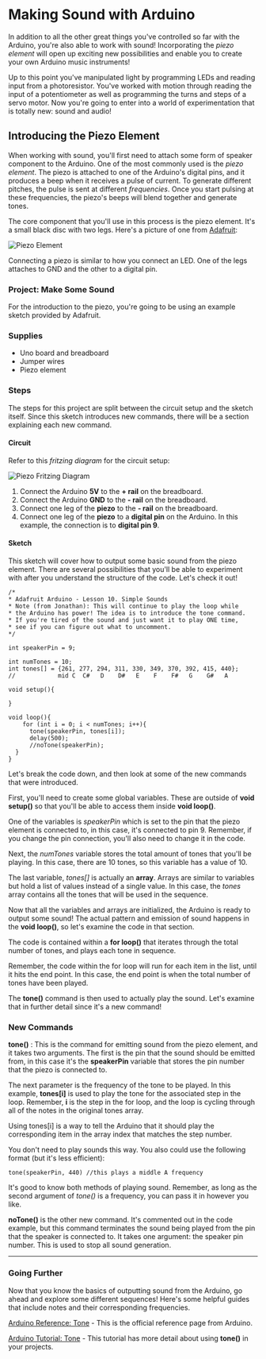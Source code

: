 # Making Sound with Arduino
In addition to all the other great things you've controlled so far with the Arduino, you're also able to work with sound! Incorporating the _piezo element_ will open up exciting new possibilities and enable you to create your own Arduino music instruments!

Up to this point you've manipulated light by programming LEDs and reading input from a photoresistor. You've worked with motion through reading the input of a potentiometer as well as programming the turns and steps of a servo motor. Now you're going to enter into a world of experimentation that is totally new: sound and audio!

## Introducing the Piezo Element
When working with sound, you'll first need to attach some form of speaker component to the Arduino. One of the most commonly used is the _piezo element_. The piezo is attached to one of the Arduino's digital pins, and it produces a beep when it receives a pulse of current. To generate different pitches, the pulse is sent at different _frequencies_. Once you start pulsing at these frequencies, the piezo's beeps will blend together and generate tones.

The core component that you'll use in this process is the piezo element. It's a small black disc with two legs. Here's a picture of one from [Adafruit](http://www.adafruit.com):

![Piezo Element](https://cdn-learn.adafruit.com/assets/assets/000/002/295/medium800/learn_arduino_piezo_sounder.jpg)

Connecting a piezo is similar to how you connect an LED. One of the legs attaches to GND and the other to a digital pin.

### Project: Make Some Sound
For the introduction to the piezo, you're going to be using an example sketch provided by Adafruit.

### Supplies
- Uno board and breadboard
- Jumper wires
- Piezo element

### Steps
The steps for this project are split between the circuit setup and the sketch itself. Since this sketch introduces new commands, there will be a section explaining each new command.

#### Circuit
Refer to this _fritzing diagram_ for the circuit setup:

![Piezo Fritzing Diagram](http://i.imgur.com/3NnMOtYg.png)

1. Connect the Arduino **5V** to the **+ rail** on the breadboard.
2. Connect the Arduino **GND** to the **- rail** on the breadboard.
3. Connect one leg of the **piezo** to the **- rail** on the breadboard.
4. Connect one leg of the **piezo** to a **digital pin** on the Arduino. In this example, the connection is to **digital pin 9**.

#### Sketch
This sketch will cover how to output some basic sound from the piezo element. There are several possibilities that you'll be able to experiment with after you understand the structure of the code. Let's check it out!

```arduino
/*
* Adafruit Arduino - Lesson 10. Simple Sounds
* Note (from Jonathan): This will continue to play the loop while
* the Arduino has power! The idea is to introduce the tone command.
* If you're tired of the sound and just want it to play ONE time,
* see if you can figure out what to uncomment.
*/

int speakerPin = 9;

int numTones = 10;
int tones[] = {261, 277, 294, 311, 330, 349, 370, 392, 415, 440};
//            mid C  C#   D    D#   E    F    F#   G    G#   A

void setup(){

}

void loop(){
    for (int i = 0; i < numTones; i++){
      tone(speakerPin, tones[i]);
      delay(500);
      //noTone(speakerPin);
  }
}
```

Let's break the code down, and then look at some of the new commands that were introduced.

First, you'll need to create some global variables. These are outside of **void setup()** so that you'll be able to access them inside **void loop()**.

One of the variables is _speakerPin_ which is set to the pin that the piezo element is connected to, in this case, it's connected to pin 9. Remember, if you change the pin connection, you'll also need to change it in the code.

Next, the _numTones_ variable stores the total amount of tones that you'll be playing. In this case, there are 10 tones, so this variable has a value of 10.

The last variable, _tones[]_ is actually an **array**. Arrays are similar to variables but hold a list of values instead of a single value. In this case, the _tones_ array contains all the tones that will be used in the sequence.

Now that all the variables and arrays are initialized, the Arduino is ready to output some sound! The actual pattern and emission of sound happens in the **void loop()**, so let's examine the code in that section.

The code is contained within a **for loop()** that iterates through the total number of tones, and plays each tone in sequence.

Remember, the code within the for loop will run for each item in the list, until it hits the end point. In this case, the end point is when the total number of tones have been played.

The **tone()** command is then used to actually play the sound. Let's examine that in further detail since it's a new command!

### New Commands

**tone()** : This is the command for emitting sound from the piezo element, and it takes two arguments. The first is the pin that the sound should be emitted from, in this case it's the **speakerPin** variable that stores the pin number that the piezo is connected to.

The next parameter is the frequency of the tone to be played. In this example, **tones[i]** is used to play the tone for the associated step in the loop. Remember, **i** is the step in the for loop, and the loop is cycling through all of the notes in the original tones array.

Using tones[i] is a way to tell the Arduino that it should play the corresponding item in the array index that matches the step number.

You don't need to play sounds this way. You also could use the following format (but it's less efficient):

```arduino
tone(speakerPin, 440) //this plays a middle A frequency
```

It's good to know both methods of playing sound. Remember, as long as the second argument of _tone()_ is a frequency, you can pass it in however you like.

**noTone()** is the other new command. It's commented out in the code example, but this command terminates the sound being played from the pin that the speaker is connected to. It takes one argument: the speaker pin number. This is used to stop all sound generation.


<hr/>

### Going Further
Now that you know the basics of outputting sound from the Arduino, go ahead and explore some different sequences! Here's some helpful guides that include notes and their corresponding frequencies.

[Arduino Reference: Tone](https://www.arduino.cc/en/Reference/Tone) - This is the official reference page from Arduino.

[Arduino Tutorial: Tone](https://www.arduino.cc/en/Tutorial/ToneMelody?from=Tutorial.Tone) - This tutorial has more detail about using **tone()** in your projects.
